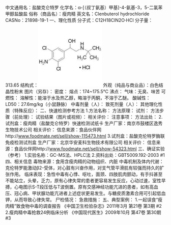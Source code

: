 中文通用名：盐酸克仑特罗
化学名：α-[（叔丁氨基）甲基]-4-氨基-3，5-二氯苯甲醇盐酸盐
俗称（商品名）：瘦肉精
英文名：Clenbuterol hydrochloride
CASNo：21898-19-1
一、理化性质
分子式：C12H18ClN2O·HCl
分子量：313.65
结构式：![结构式](./assets/duwu/瘦肉精/@0结构式.jpg)
外观（纯品与商业品）：白色结晶性粉末
图片（另存）：
密度：
熔点：174~175.5°C
沸点：
气味：无臭、味苦
可燃性：
溶解性：能溶于水及热乙醇，略溶于丙酮，不溶于乙醚。
酸碱性：
LD50：27.6mg/kg（小鼠静脉）
中毒剂量（人）：
致死剂量（人）：
其他理化性质（特殊反应）：
二、快速检测参考方法
1.方法名称：
方法原理：
试剂：
方法步骤（前处理）：
试验结果（图片或视频）：
相关评价：
注意事项：
方法出处：
2.试剂盒：瘦肉精（盐酸克仑特罗）快速检测试纸卡
生产厂家：南京市鼓楼区逸秀生物技术公司
相关评价：
信息来源：食品伙伴网http://www.foodmate.net/sell/show-115473.html
3.试剂盒：盐酸克伦特罗酶联免疫检测试剂盒
生产厂家：北京华安麦科生物技术有限公司
相关评价：
信息来源：食品伙伴网http://www.foodmate.net/sell/show-54323.html
三、确证实验（参考）
1.实验名称：GC-MS法、HPLC法
2.资料出处：GBT5009.192-2003 #1
四、相关信息
毒物来源：食用含瘦肉精的动物组织、内脏
中毒机制及体内代谢：克伦特罗能激动β2-受体，对心脏有兴奋作用，对支气管平滑肌有较强而持久的扩张作用。
临床表现：急性中毒有心悸、呕吐，面颈、四肢肌肉颤动，有手抖甚至不能站立，头晕，乏力，原有心律失常的患者更容易发生反应，心动过速，室性早搏，心电图示S-T段压低与T波倒置。原有交感神经功能亢进的患者，如有高血压、冠心病、甲状腺功能亢进者上述症状更易发生。与糖皮质激素合用可引起低血钾，从而导致心律失常。
尸检情况：
急救措施：
五、典型案例：
1.一起误食“瘦肉精”致食物中毒的调查报告 《中国卫生检验杂志》2011年3月 第21卷 第3期 #2
2.瘦肉精中毒抢救24例临床分析 《中国现代医生》2009年10月 第47卷 第30期 #3
